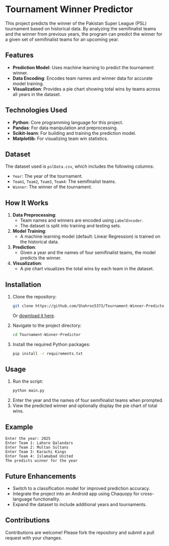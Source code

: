# Tournament Winner Predictor

This project predicts the winner of the Pakistan Super League (PSL) tournament based on historical data. By analyzing the semifinalist teams and the winner from previous years, the program can predict the winner for a given set of semifinalist teams for an upcoming year.

## Features
- **Prediction Model**: Uses machine learning to predict the tournament winner.
- **Data Encoding**: Encodes team names and winner data for accurate model training.
- **Visualization**: Provides a pie chart showing total wins by teams across all years in the dataset.

## Technologies Used
- **Python**: Core programming language for this project.
- **Pandas**: For data manipulation and preprocessing.
- **Scikit-learn**: For building and training the prediction model.
- **Matplotlib**: For visualizing team win statistics.

## Dataset
The dataset used is `pslData.csv`, which includes the following columns:
- `Year`: The year of the tournament.
- `Team1`, `Team2`, `Team3`, `Team4`: The semifinalist teams.
- `Winner`: The winner of the tournament.

## How It Works
1. **Data Preprocessing**:
   - Team names and winners are encoded using `LabelEncoder`.
   - The dataset is split into training and testing sets.
2. **Model Training**:
   - A machine learning model (default: Linear Regression) is trained on the historical data.
3. **Prediction**:
   - Given a year and the names of four semifinalist teams, the model predicts the winner.
4. **Visualization**:
   - A pie chart visualizes the total wins by each team in the dataset.

## Installation
1. Clone the repository:
   ```bash
   git clone https://github.com/Shahroz5373/Tournament-Winner-Predictor.git
   ```
   Or [download it here](https://github.com/Shahroz5373/Tournament-Winner-Predictor/archive/refs/heads/main.zip).

2. Navigate to the project directory:
   ```bash
   cd Tournament-Winner-Predictor
   ```
3. Install the required Python packages:
   ```bash
   pip install -r requirements.txt
   ```

## Usage
1. Run the script:
   ```bash
   python main.py
   ```
2. Enter the year and the names of four semifinalist teams when prompted.
3. View the predicted winner and optionally display the pie chart of total wins.

## Example
```text
Enter the year: 2025
Enter Team 1: Lahore Qalandars
Enter Team 2: Multan Sultans
Enter Team 3: Karachi Kings
Enter Team 4: Islamabad United
The predicts winner for the year 
```

## Future Enhancements
- Switch to a classification model for improved prediction accuracy.
- Integrate the project into an Android app using Chaquopy for cross-language functionality.
- Expand the dataset to include additional years and tournaments.



## Contributions
Contributions are welcome! Please fork the repository and submit a pull request with your changes.

